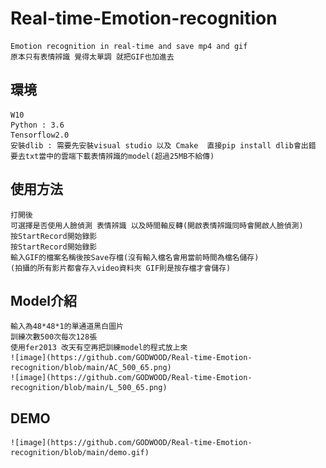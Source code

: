 # Real-time-Emotion-recognition
    Emotion recognition in real-time and save mp4 and gif
    原本只有表情辨識 覺得太單調 就把GIF也加進去
## 環境
    W10
    Python : 3.6
    Tensorflow2.0
    安裝dlib : 需要先安裝visual studio 以及 Cmake  直接pip install dlib會出錯
    要去txt當中的雲端下載表情辨識的model(超過25MB不給傳)
## 使用方法
    打開後
    可選擇是否使用人臉偵測 表情辨識 以及時間軸反轉(開啟表情辨識同時會開啟人臉偵測)
    按StartRecord開始錄影
    按StartRecord開始錄影
    輸入GIF的檔案名稱後按Save存檔(沒有輸入檔名會用當前時間為檔名儲存)
    (拍攝的所有影片都會存入video資料夾 GIF則是按存檔才會儲存)
## Model介紹
    輸入為48*48*1的單通道黑白圖片
    訓練次數500次每次128張
    使用fer2013 改天有空再把訓練model的程式放上來
    ![image](https://github.com/GODWOOD/Real-time-Emotion-recognition/blob/main/AC_500_65.png)
    ![image](https://github.com/GODWOOD/Real-time-Emotion-recognition/blob/main/L_500_65.png)
## DEMO
    ![image](https://github.com/GODWOOD/Real-time-Emotion-recognition/blob/main/demo.gif)

